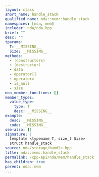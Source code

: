 ```yaml
---
layout: class
short_name: handle_stack
qualified_name: nda::mem::handle_stack
namespaces: [nda, mem]
includer: nda/nda.hpp
brief: ""
desc: ""
tparams:
  T: __MISSING__
  Size: __MISSING__
methods:
  - (constructors)
  - (destructor)
  - data
  - operator[]
  - operator=
  - is_null
  - size
non_member_functions: []
member_types:
  value_type:
    type: T
    desc: __MISSING__
example:
  desc: __MISSING__
  code: __MISSING__
see-also: []
signature: |
  template <typename T, size_t Size>
  struct handle_stack
source: nda/storage/handle.hpp
title: nda::mem::handle_stack
permalink: /cpp-api/nda/mem/handle_stack
has_children: true
parent: nda::mem
...
```


